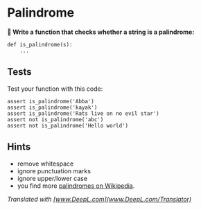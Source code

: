 
# Palindrome

**🎯 Write a function that checks whether a string is a palindrome:**

    def is_palindrome(s):
        ...

## Tests

Test your function with this code:

    assert is_palindrome('Abba')
    assert is_palindrome('kayak')
    assert is_palindrome('Rats live on no evil star')
    assert not is_palindrome('abc')
    assert not is_palindrome('Hello world')

## Hints

* remove whitespace
* ignore punctuation marks
* ignore upper/lower case
* you find more [palindromes on Wikipedia](https://en.wikipedia.org/wiki/Palindrome).

*Translated with [www.DeepL.com](www.DeepL.com/Translator)*
